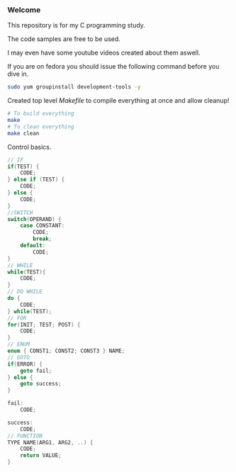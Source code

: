 ### Welcome

This repository is for my C programming study.

The code samples are free to be used.

I may even have some youtube videos created about them aswell.

If you are on fedora you should issue the following command before you dive in.

``` bash
sudo yum groupinstall development-tools -y
```

Created top level *Makefile* to compile everything at once and allow cleanup!

``` bash
# To build everything
make
# To clean everything
make clean
```

Control basics.

``` C
// IF
if(TEST) {
	CODE;
} else if (TEST) {
	CODE;
} else {
	CODE;
}
//SWITCH
switch(OPERAND) {
	case CONSTANT:
		CODE;
		break;
	default:
		CODE;
}
// WHILE
while(TEST){
	CODE;
}
// DO WHILE
do {
	CODE;
} while(TEST);
// FOR
for(INIT; TEST; POST) {
	CODE;
}
// ENUM
enum { CONST1; CONST2; CONST3 } NAME;
// GOTO
if(ERROR) {
	goto fail;
} else {
	goto success;
}

fail:
	CODE;

success:
	CODE;
// FUNCTION
TYPE NAME(ARG1, ARG2, ..) {
	CODE;
	return VALUE;
}
```
